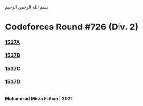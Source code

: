 بسم الله الرحمن الرحيم
<br />
# Codeforces Round #726 (Div. 2)
### [1537A](https://codeforces.com/problemset/problem/1537/A)
### [1537B](https://codeforces.com/problemset/problem/1537/B)
### [1537C](https://codeforces.com/problemset/problem/1537/C)
### [1537D](https://codeforces.com/problemset/problem/1537/D) <br/><br/>
**Muhammad Mirza Fathan | 2021**
